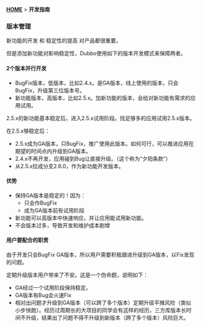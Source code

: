 [**HOME**](Home) > **开发指南**

### 版本管理

新功能的开发 和 稳定性的提高 对产品都很重要。

但是添加新功能对影响稳定性，Dubbo使用如下的版本开发模式来保障两者。

#### 2个版本并行开发

* BugFix版本，低版本，比如2.4.x。是GA版本，线上使用的版本，只会BugFix，升级第三位版本号。
* 新功能版本，高版本，比如2.5.x。加新功能的版本，会给对新功能有需求的应用试用。

2.5.x的新功能基本稳定后，进入2.5.x试用阶段。找足够多的应用试用2.5.x版本。

在2.5.x够稳定后：

* 2.5.x成为GA版本，只BugFix，推广使用此版本。如何可行，可以推进应用在期望的时间点内升级到GA版本。
* 2.4.x不再开发，应用碰到Bug让直接升级。（这个称为“夕阳条款”）
* 从2.5.x拉成分支2.6.0，作为新功能开发版本。

#### 优势

* 保持GA版本是稳定的！因为：
    * 只会作BugFix
    * 成为GA版本前有试用阶段
* 新功能可以高版本中快速响应，并让应用能试用新功能。
* 不会版本过多，导致开发和维护成本剧增

#### 用户要配合的职责

由于开发只会BugFix GA版本，所以用户需要积极跟进升级到GA版本，以Fix发现的问题。

定期升级版本用户带来了不安。这是一个伪命题，说明如下：

* GA经过一个试用阶段保持稳定。
* GA版本有Bug会火速Fix
* 相对出问题才升级到GA版本（可以跨了多个版本）定期升级平摊风险（类似小步快跑）。经历过周期长的大项目的同学会有这样的经历，三方库版本长时间不升级，结果出了问题不得不升级到新版本（跨了多个版本）风险巨大。
